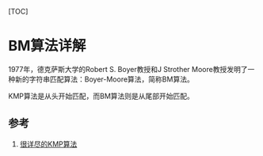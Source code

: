 [TOC]

# BM算法详解

1977年，德克萨斯大学的Robert S. Boyer教授和J Strother Moore教授发明了一种新的字符串匹配算法：Boyer-Moore算法，简称BM算法。

KMP算法是从头开始匹配，而BM算法则是从尾部开始匹配。

## 参考

1. [很详尽的KMP算法](https://www.cnblogs.com/ZuoAndFutureGirl/p/9028287.html)
